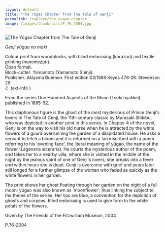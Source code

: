 ```yaml
---
layout: default
title: "The Yûgao Chapter from The Tale of Genji"
permalink: /explore/the-yugao-chapter
image: /images/thumbnails/P_76_2004.jpg
---
```


![The Yûgao Chapter from The Tale of Genji]({{site.baseurl}}/images/P_76_2004.jpg)

_Genji yûgao no maki_

Colour print from woodblocks, with blind embossing (karazuri) and textile printing (nunomezuri).    
Ôban format.  
Block-cutter: Yamamoto (Yamamoto Shinji).  
Publisher: Akiyama Buemon. First edition 03/1886
Keyes 478-28. Stevenson 29    
{: .text-info }

From the series One Hundred Aspects of the Moon (Tsuki hyakkei) published
in 1885-92.


This diaphonous figure
is the ghost of the most mysterious of Prince Genji's lovers in
The Tale of Genji, the 11th-century classic by Murasaki
Shikibu, who was depicted in another print in this series. In Chapter
4 of the novel, Genji is on the way to visit his old nurse when
he is attracted by the white flowers of a gourd overrunning the
garden of a dilapidated house. He asks a servant to fetch a bloom
and it is returned on a fan inscribed with a poem referring to his
'evening face', the literal meaning of yûgao, the
name of the flower (Lagenaria siceraria). He courts the mysterious
author of the poem, and takes her to a nearby villa, where she is
visited in the middle of the night by the jealous spirit of one
of Genji's lovers; she breaks into a fever and within hours she
is dead. Genji is overcome with grief and years later still longed
for a further glimpse of the woman who faded as quickly as the white
flowers in her garden.

The print shows her ghost floating through her garden on the night of a full moon: yûgao
was also known as 'moonflower', thus linking the subject to
the theme of the series. Her lips are blue, a convention for the
depiction of ghosts and corpses. Blind embossing is used to give
form to the white petals of the flowers.

Given by The Friends of the Fitzwilliam Museum, 2004

P.76-2004
